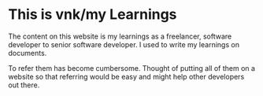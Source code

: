# This is vnk/my Learnings

The content on this website is my learnings as a freelancer, software developer to senior software developer.
I used to write my learnings on documents.

To refer them has become cumbersome. Thought of putting all of them on a website so that referring would be easy and might help other
developers out there.